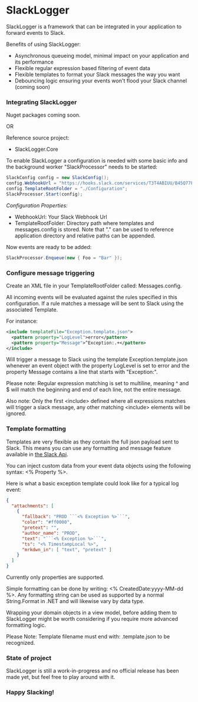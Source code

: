 SlackLogger
======
SlackLogger is a framework that can be integrated in your application to forward events to Slack.

Benefits of using SlackLogger:
- Asynchronous queueing model, minimal impact on your application and its performance
- Flexible regular expression based filtering of event data
- Flexible templates to format your Slack messages the way you want
- Debouncing logic ensuring your events won't flood your Slack channel (coming soon)

### Integrating SlackLogger

Nuget packages coming soon.

OR

Reference source project:
- SlackLogger.Core

To enable SlackLogger a configuration is needed with some basic info and the background worker "SlackProcessor" needs to be started:
```cs
SlackConfig config = new SlackConfig();
config.WebhookUrl = "https://hooks.slack.com/services/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";
config.TemplateRootFolder = "./Configuration";
SlackProcessor.Start(config);
```
*Configuration Properties:*
- WebhookUrl: Your Slack Webhook Url
- TemplateRootFolder: Directory path where templates and messages.config is stored. Note that "." can be used to reference application directory and relative paths can be appended.

Now events are ready to be added:

```cs
SlackProcessor.Enqueue(new { Foo = "Bar" });
```

### Configure message triggering

Create an XML file in your TemplateRootFolder called: Messages.config.

All incoming events will be evaluated against the rules specified in this configuration. If a rule matches a message will be sent to Slack using the associated Template.

For instance:

```xml
<include templateFile="Exception.template.json">
  <pattern property="LogLevel">error</pattern>
  <pattern property="Message">^Exception:.+</pattern>
</include>
```

Will trigger a message to Slack using the template Exception.template.json whenever an event object with the property LogLevel is set to error and the property Message contains a line that starts with "Exception:".

Please note: Regular expression matching is set to multiline, meaning ^ and $ will match the beginning and end of each line, not the entire message.

Also note: Only the first &lt;include&gt; defined where all expressions matches will trigger a slack message, any other matching &lt;include&gt; elements will be ignored.

### Template formatting

Templates are very flexible as they contain the full json payload sent to Slack. This means you can use any formatting and message feature available in [the Slack Api](https://api.slack.com/docs/messages).

You can inject custom data from your event data objects using the following syntax: &lt;% Property %&gt;.

Here is what a basic exception template could look like for a typical log event:

```json
{
  "attachments": [
    {
      "fallback": "PROD ```<% Exception %>```",
      "color": "#ff0000",
      "pretext": "",
      "author_name": "PROD",
      "text": "```<% Exception %>```",
      "ts": "<% TimestampLocal %>",
      "mrkdwn_in": [ "text", "pretext" ]
    }
  ]
}
```

Currently only properties are supported. 

Simple formatting can be done by writing: &lt;% CreatedDate:yyyy-MM-dd %&gt;.
Any formatting string can be used as supported by a normal String.Format in .NET and will likewise vary by data type.

Wrapping your domain objects in a view model, before adding them to SlackLogger might be worth considering if you require more advanced  formatting logic.

Please Note: Template filename must end with: .template.json to be recognized.

### State of project

SlackLogger is still a work-in-progress and no official release has been made yet, but feel free to play around with it.

### Happy Slacking!
